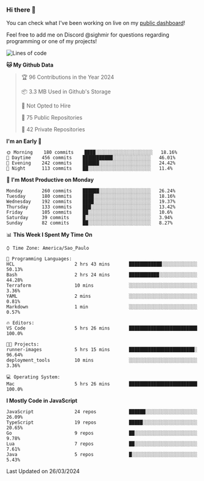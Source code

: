 ### Hi there 👋

<!--
**guicaulada/guicaulada** is a ✨ _special_ ✨ repository because its `README.md` (this file) appears on your GitHub profile.

Here are some ideas to get you started:

- 🔭 I’m currently working on ...
- 🌱 I’m currently learning ...
- 👯 I’m looking to collaborate on ...
- 🤔 I’m looking for help with ...
- 💬 Ask me about ...
- 📫 How to reach me: ...
- 😄 Pronouns: ...
- ⚡ Fun fact: ...
-->

You can check what I've been working on live on my [public dashboard](https://guicaulada.grafana.net/public-dashboards/7b7f644500ec4e6cb5d7a4e7b5ed0dab)!

Feel free to add me on Discord @sighmir for questions regarding programming or one of my projects!

<!--START_SECTION:waka-->
![Lines of code](https://img.shields.io/badge/From%20Hello%20World%20I%27ve%20Written-16.3%20million%20lines%20of%20code-blue)

**🐱 My Github Data** 

> 🏆 96 Contributions in the Year 2024
 > 
> 📦 3.3 MB Used in Github's Storage 
 > 
> 🚫 Not Opted to Hire
 > 
> 📜 75 Public Repositories 
 > 
> 🔑 42 Private Repositories  
 > 
**I'm an Early 🐤** 

```text
🌞 Morning    180 commits    ████░░░░░░░░░░░░░░░░░░░░░   18.16% 
🌆 Daytime    456 commits    ███████████░░░░░░░░░░░░░░   46.01% 
🌃 Evening    242 commits    ██████░░░░░░░░░░░░░░░░░░░   24.42% 
🌙 Night      113 commits    ██░░░░░░░░░░░░░░░░░░░░░░░   11.4%

```
📅 **I'm Most Productive on Monday** 

```text
Monday       260 commits    ██████░░░░░░░░░░░░░░░░░░░   26.24% 
Tuesday      180 commits    ████░░░░░░░░░░░░░░░░░░░░░   18.16% 
Wednesday    192 commits    ████░░░░░░░░░░░░░░░░░░░░░   19.37% 
Thursday     133 commits    ███░░░░░░░░░░░░░░░░░░░░░░   13.42% 
Friday       105 commits    ██░░░░░░░░░░░░░░░░░░░░░░░   10.6% 
Saturday     39 commits     █░░░░░░░░░░░░░░░░░░░░░░░░   3.94% 
Sunday       82 commits     ██░░░░░░░░░░░░░░░░░░░░░░░   8.27%

```


📊 **This Week I Spent My Time On** 

```text
⌚︎ Time Zone: America/Sao_Paulo

💬 Programming Languages: 
HCL                      2 hrs 43 mins       ████████████░░░░░░░░░░░░░   50.13% 
Bash                     2 hrs 24 mins       ███████████░░░░░░░░░░░░░░   44.28% 
Terraform                10 mins             ░░░░░░░░░░░░░░░░░░░░░░░░░   3.36% 
YAML                     2 mins              ░░░░░░░░░░░░░░░░░░░░░░░░░   0.81% 
Markdown                 1 min               ░░░░░░░░░░░░░░░░░░░░░░░░░   0.57%

🔥 Editors: 
VS Code                  5 hrs 26 mins       █████████████████████████   100.0%

🐱‍💻 Projects: 
runner-images            5 hrs 15 mins       ████████████████████████░   96.64% 
deployment_tools         10 mins             ░░░░░░░░░░░░░░░░░░░░░░░░░   3.36%

💻 Operating System: 
Mac                      5 hrs 26 mins       █████████████████████████   100.0%

```

**I Mostly Code in JavaScript** 

```text
JavaScript               24 repos            ██████░░░░░░░░░░░░░░░░░░░   26.09% 
TypeScript               19 repos            █████░░░░░░░░░░░░░░░░░░░░   20.65% 
Go                       9 repos             ██░░░░░░░░░░░░░░░░░░░░░░░   9.78% 
Lua                      7 repos             ██░░░░░░░░░░░░░░░░░░░░░░░   7.61% 
Java                     5 repos             █░░░░░░░░░░░░░░░░░░░░░░░░   5.43%

```



 Last Updated on 26/03/2024
<!--END_SECTION:waka-->
